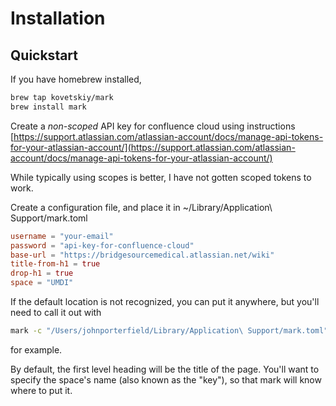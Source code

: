 # Installation

## Quickstart

If you have homebrew installed,

```zsh
brew tap kovetskiy/mark
brew install mark
```

Create a *non-scoped* API key for confluence cloud using instructions
[https://support.atlassian.com/atlassian-account/docs/manage-api-tokens-for-your-atlassian-account/](https://support.atlassian.com/atlassian-account/docs/manage-api-tokens-for-your-atlassian-account/)

While typically using scopes is better, I have not gotten scoped tokens to work.

Create a configuration file, and place it in ~/Library/Application\ Support/mark.toml

```toml
username = "your-email"
password = "api-key-for-confluence-cloud"
base-url = "https://bridgesourcemedical.atlassian.net/wiki"
title-from-h1 = true
drop-h1 = true
space = "UMDI" 
```

If the default location is not recognized, you can put it anywhere, but you'll need to call it out with

```zsh
mark -c "/Users/johnporterfield/Library/Application\ Support/mark.toml" -f "test.md"
```

for example.

By default, the first level heading will be the title of the page.
You'll want to specify the space's name (also known as the "key"), so that mark will know where to put it.

